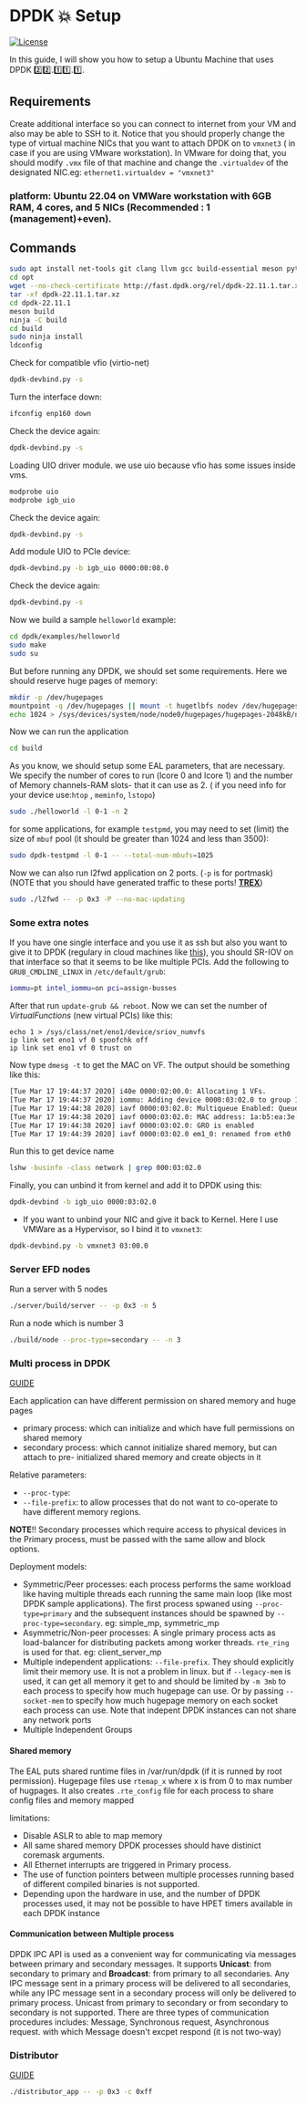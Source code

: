 # DPDK :boom: Setup
[![License](https://img.shields.io/badge/License-BSD_3--Clause-blue.svg)](https://opensource.org/licenses/BSD-3-Clause)


In this guide, I will show you how to setup a Ubuntu Machine that uses DPDK :two::two:.:one::one:.:one:.

## Requirements

Create additional interface so you can connect to internet from your VM and also may be able to SSH to it.
Notice that you should properly change the type of virtual machine NICs that you want to attach DPDK on to `vmxnet3` ( in case if you are using VMware workstation). In VMware for doing that, you should modify `.vmx` file of that machine and change the `.virtualdev` of the designated NIC.eg: `ethernet1.virtualdev = "vmxnet3"`

### platform: Ubuntu 22.04 on VMWare workstation with 6GB RAM, 4 cores, and 5 NICs (Recommended : 1 (management)+even).
## Commands
```bash
sudo apt install net-tools git clang llvm gcc build-essential meson python3-pyelftools libnuma-dev pkgconf dpdk-kmods-dkms
cd opt
wget --no-check-certificate http://fast.dpdk.org/rel/dpdk-22.11.1.tar.xz
tar -xf dpdk-22.11.1.tar.xz
cd dpdk-22.11.1
meson build
ninja -C build
cd build
sudo ninja install
ldconfig
```
Check for compatible vfio (virtio-net)
```bash
dpdk-devbind.py -s
```
Turn the interface down:
```bash
ifconfig enp160 down
```
Check the device again:
```bash
dpdk-devbind.py -s 
```
Loading UIO driver module. we use uio because vfio has some issues inside vms.
```bash
modprobe uio
modprobe igb_uio
```
Check the device again:
```bash
dpdk-devbind.py -s
```
Add module UIO to PCIe device:
```bash
dpdk-devbind.py -b igb_uio 0000:00:08.0
```
Check the device again:
```bash
dpdk-devbind.py -s
```
Now we build a sample `helloworld` example:
```bash
cd dpdk/examples/helloworld
sudo make
sudo su
```
But before running any DPDK, we should set some requirements. Here we should reserve huge pages of memory:
```bash
mkdir -p /dev/hugepages
mountpoint -q /dev/hugepages || mount -t hugetlbfs nodev /dev/hugepages
echo 1024 > /sys/devices/system/node/node0/hugepages/hugepages-2048kB/nr_hugepages
```
Now we can run the application
```bash
cd build
```
As you know, we should setup some EAL parameters, that are necessary. We specify the number of cores to run (lcore 0 and lcore 1) and the number of Memory channels-RAM slots- that it can use as 2. ( if you need info for your device use:`htop` , `meminfo`, `lstopo`)
```bash
sudo ./helloworld -l 0-1 -n 2 
```
for some applications, for example `testpmd`, you may need to set (limit) the size of `mbuf` pool (it should be greater than 1024 and less than 3500):
```bash
sudo dpdk-testpmd -l 0-1 -- --total-num-mbufs=1025
```
Now we can also run l2fwd application on 2 ports. (`-p` is for portmask)(NOTE that you should have generated traffic to these ports! **[TREX](https://github.com/rhjaf/lab/blob/main/TREX-setup.md)**) 
```bash
sudo ./l2fwd -- -p 0x3 -P --no-mac-updating
```

### Some extra notes
If you have one single interface and you use it as ssh but also you want to give it to DPDK (regulary in cloud machines like [this](www.packet.com)), you should SR-IOV on that interface so that it seems to be like multiple PCIs. Add the following to `GRUB_CMDLINE_LINUX` in `/etc/default/grub`:
```bash
iommu=pt intel_iommu=on pci=assign-busses
```
After that run `update-grub && reboot`.
Now we can set the number of $Virtual Functions$ (new virtual PCIs) like this:
```
echo 1 > /sys/class/net/eno1/device/sriov_numvfs
ip link set eno1 vf 0 spoofchk off
ip link set eno1 vf 0 trust on
```
Now type `dmesg -t` to get the MAC on VF. The output should be something like this:
```bash
[Tue Mar 17 19:44:37 2020] i40e 0000:02:00.0: Allocating 1 VFs.
[Tue Mar 17 19:44:37 2020] iommu: Adding device 0000:03:02.0 to group 1
[Tue Mar 17 19:44:38 2020] iavf 0000:03:02.0: Multiqueue Enabled: Queue pair count = 4
[Tue Mar 17 19:44:38 2020] iavf 0000:03:02.0: MAC address: 1a:b5:ea:3e:28:92
[Tue Mar 17 19:44:38 2020] iavf 0000:03:02.0: GRO is enabled
[Tue Mar 17 19:44:39 2020] iavf 0000:03:02.0 em1_0: renamed from eth0
```
Run this to get device name
```bash
lshw -businfo -class network | grep 000:03:02.0
```
Finally, you can unbind it from kernel and add it to DPDK using this:
```bash
dpdk-devbind -b igb_uio 0000:03:02.0
```
- If you want to unbind your NIC and give it back to Kernel. Here I use VMWare as a Hypervisor, so I bind it to `vmxnet3`:
```bash
dpdk-devbind.py -b vmxnet3 03:00.0
```
### Server EFD nodes
Run a server with 5 nodes
```bash
./server/build/server -- -p 0x3 -n 5
```
Run a node which is number 3
```bash
./build/node --proc-type=secondary -- -n 3
```
### Multi process  in DPDK

[GUIDE](https://doc.dpdk.org/guides/prog_guide/multi_proc_support.html)

Each application can have different permission on shared memory and huge pages

- primary process: which can initialize and which have full permissions on shared memory
- secondary process: which cannot initialize shared memory, but can attach to pre- initialized shared memory and create objects in it

Relative parameters:
- `--proc-type`:
- `--file-prefix`:  to allow processes that do not want to co-operate to have different memory regions.

**NOTE**!! Secondary processes which require access to physical devices in the Primary process, must be passed with the same allow and block options.

Deployment models:
- Symmetric/Peer processes: each process performs the same workload like having multiple threads each running the same main loop (like most DPDK sample applications). The first process spwaned using `--proc-type=primary` and the subsequent instances should be spawned by `--proc-type=secondary`. eg: simple_mp, symmetric_mp
- Asymmetric/Non-peer processes: A single primary process acts as load-balancer for distributing packets among worker threads. `rte_ring` is used for that. eg: client_server_mp
- Multiple independent applications: `--file-prefix`. They should explicitly limit their memory use. It is not a problem in linux. but if `--legacy-mem` is used, it can get all memory it get to and should be limited by `-m 3mb` to each process to specify how much hugepage can use. Or by passing `--socket-mem` to specify how much hugepage memory on each socket each process can use. Note that indepent DPDK instances can not share any network ports
- Multiple Independent Groups

#### Shared memory

The EAL puts shared runtime files in /var/run/dpdk (if it is runned by root permission). Hugepage files use `rtemap_x` where x is from 0 to max number of hugpages. It also creates `.rte_config` file for each process to share config files and memory mapped

limitations:
- Disable ASLR to able to map memory
- All same shared memory DPDK processes should have distinict coremask arguments.
- All Ethernet interrupts are triggered in Primary process.
- The use of function pointers between multiple processes running based of different compiled binaries is not supported.
- Depending upon the hardware in use, and the number of DPDK processes used, it may not be possible to have HPET timers available in each DPDK instance
#### Communication between Multiple process
DPDK IPC API is used as a convenient way for communicating via messages between primary and secondary messages. It supports **Unicast**: from secondary to primary and **Broadcast**: from primary to all secondaries. Any IPC message sent in a primary process will be delivered to all secondaries, while any IPC message sent in a secondary process will only be delivered to primary process. Unicast from primary to secondary or from secondary to secondary is not supported. There are three types of communication procedures includes: Message, Synchronous request, Asynchronous request. with which Message doesn't excpet respond (it is not two-way)

### Distributor

[GUIDE](https://doc.dpdk.org/guides/prog_guide/packet_distrib_lib.html)
```bash
./distributor_app -- -p 0x3 -c 0xff
```
